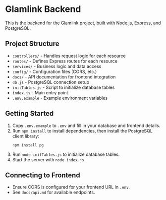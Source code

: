 # Glamlink Backend

This is the backend for the Glamlink project, built with Node.js, Express, and PostgreSQL.

## Project Structure

- `controllers/` - Handles request logic for each resource
- `routes/` - Defines Express routes for each resource
- `services/` - Business logic and data access
- `config/` - Configuration files (CORS, etc.)
- `docs/` - API documentation for frontend integration
- `db.js` - PostgreSQL connection setup
- `initTables.js` - Script to initialize database tables
- `index.js` - Main entry point
- `.env.example` - Example environment variables

## Getting Started

1. Copy `.env.example` to `.env` and fill in your database and frontend details.
2. Run `npm install` to install dependencies, then install the PostgreSQL client library:
	```
	npm install pg
	```
3. Run `node initTables.js` to initialize database tables.
4. Start the server with `node index.js`.

## Connecting to Frontend

- Ensure CORS is configured for your frontend URL in `.env`.
- See `docs/api.md` for available endpoints.
